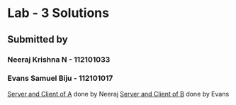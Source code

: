 # Lab - 3 Solutions

## Submitted by

### Neeraj Krishna N - 112101033

### Evans Samuel Biju - 112101017

[Server and Client of A](./A) done by Neeraj
[Server and Client of B](./B) done by Evans
